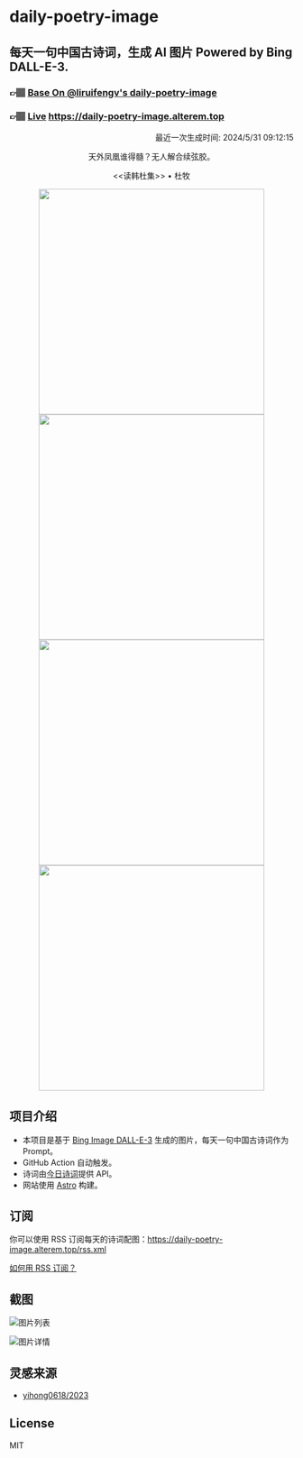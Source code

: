 
# daily-poetry-image

## 每天一句中国古诗词，生成 AI 图片 Powered by Bing DALL-E-3.

### 👉🏽 [Base On @liruifengv's daily-poetry-image](https://github.com/liruifengv/daily-poetry-image)

### 👉🏽 [Live](https://daily-poetry-image.alterem.top/) https://daily-poetry-image.alterem.top

<p align="right">
  最近一次生成时间: 2024/5/31 09:12:15
</p>
<p align="center">
天外凤凰谁得髓？无人解合续弦胶。
</p>
<p align="center">
<<读韩杜集>> • 杜牧
</p>
<p align="center">
<img src="https://tse1.mm.bing.net/th/id/OIG3.jmtf9tSvQMdeK2AeBeem" height="400" width="400" />
<img src="https://tse2.mm.bing.net/th/id/OIG3.ST0ko3lqAoZy6jhwU980" height="400" width="400" />
<img src="https://tse2.mm.bing.net/th/id/OIG3.EBViYls7Q9v40qB2BG_u" height="400" width="400" />
<img src="https://tse1.mm.bing.net/th/id/OIG3.UpbN_JPmiYO47P2jcC_b" height="400" width="400" />
</p>

## 项目介绍

-   本项目是基于 [Bing Image DALL-E-3](https://www.bing.com/images/create) 生成的图片，每天一句中国古诗词作为 Prompt。
-   GitHub Action 自动触发。
-   诗词由[今日诗词](https://www.jinrishici.com/)提供 API。
-   网站使用 [Astro](https://astro.build) 构建。

## 订阅

你可以使用 RSS 订阅每天的诗词配图：https://daily-poetry-image.alterem.top/rss.xml

[如何用 RSS 订阅？](https://zhuanlan.zhihu.com/p/55026716)

## 截图

![图片列表](./screenshots/Snipaste_2023-12-28_21-00-26.png)

![图片详情](./screenshots/Snipaste_2023-12-28_21-00-53.png)

## 灵感来源

-   [yihong0618/2023](https://github.com/yihong0618/2023)

## License

MIT
